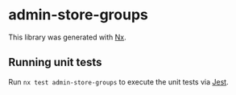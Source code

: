 # admin-store-groups

This library was generated with [Nx](https://nx.dev).

## Running unit tests

Run `nx test admin-store-groups` to execute the unit tests via [Jest](https://jestjs.io).
